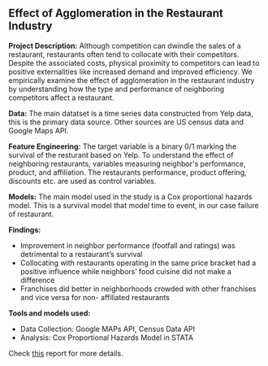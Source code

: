 ## Effect of Agglomeration in the Restaurant Industry

**Project Description:** Although competition can dwindle the sales of a restaurant, restaurants often tend to collocate with their competitors. 
Despite the associated costs, physical proximity to competitors can lead to positive externalities like increased demand and improved efficiency.
We empirically examine the effect of agglomeration in the restaurant industry by understanding how the type and performance of neighboring competitors affect a restaurant. 

**Data:** The main datatset is a time series data constructed from Yelp data, this is the primary data source.
Other sources are US census data and Google Maps API.

**Feature Engineering:** The target variable is a binary 0/1 marking the survival of the resturant based on Yelp. 
To understand the effect of neighboring restaurants, variables measuring neighbor's performance, product, and affiliation.
The restaurants performance, product offering, discounts etc. are used as control variables.

**Models:**
The main model used in the study is a Cox proportional hazards model. 
This is a survival model that model time to event, in our case failure of restaurant.

**Findings:**
- Improvement in neighbor performance (footfall and ratings) was detrimental to a restaurant’s survival
- Collocating with restaurants operating in the same price bracket had a positive influence while neighbors’ food cuisine did not make a difference
- Franchises did better in neighborhoods crowded with other franchises and vice versa for non- affiliated restaurants

**Tools and models used:**
- Data Collection: Google MAPs API, Census Data API
- Analysis: Cox Proportional Hazards Model in STATA


Check [this](https://github.com/keertanavc/Papers-and-Posters/blob/master/restaurant_agglomeration_working_paper.pdf) report for more details.
